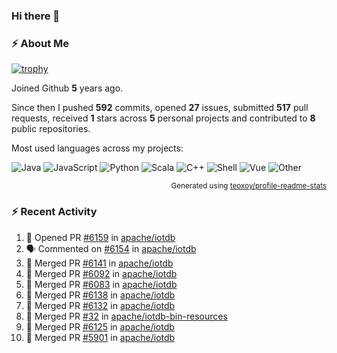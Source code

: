 ### Hi there 👋

### :zap: About Me

[![trophy](https://github-profile-trophy.vercel.app/?username=HTHou&theme=onedark)](https://github.com/ryo-ma/github-profile-trophy)
   
Joined Github **5** years ago.

Since then I pushed **592** commits, opened **27** issues, submitted **517** pull requests, received **1** stars across **5** personal projects and contributed to **8** public repositories.

Most used languages across my projects:

![Java](https://img.shields.io/static/v1?style=flat-square&label=%E2%A0%80&color=555&labelColor=%23b07219&message=Java%EF%B8%B194.4%25)
![JavaScript](https://img.shields.io/static/v1?style=flat-square&label=%E2%A0%80&color=555&labelColor=%23f1e05a&message=JavaScript%EF%B8%B11.4%25)
![Python](https://img.shields.io/static/v1?style=flat-square&label=%E2%A0%80&color=555&labelColor=%233572A5&message=Python%EF%B8%B10.7%25)
![Scala](https://img.shields.io/static/v1?style=flat-square&label=%E2%A0%80&color=555&labelColor=%23c22d40&message=Scala%EF%B8%B10.6%25)
![C++](https://img.shields.io/static/v1?style=flat-square&label=%E2%A0%80&color=555&labelColor=%23f34b7d&message=C%2B%2B%EF%B8%B10.6%25)
![Shell](https://img.shields.io/static/v1?style=flat-square&label=%E2%A0%80&color=555&labelColor=%2389e051&message=Shell%EF%B8%B10.4%25)
![Vue](https://img.shields.io/static/v1?style=flat-square&label=%E2%A0%80&color=555&labelColor=%2341b883&message=Vue%EF%B8%B10.3%25)
![Other](https://img.shields.io/static/v1?style=flat-square&label=%E2%A0%80&color=555&labelColor=%23ededed&message=Other%EF%B8%B11.2%25)

<p align="right"><sub>Generated using <a href="https://github.com/marketplace/actions/profile-readme-stats">teoxoy/profile-readme-stats</a></sub></p>


<!--![](https://github.com/HTHou/HTHou/blob/output/github-contribution-grid-snake.svg)-->

<!--![Haonan Hou's github stats](https://github-readme-stats.vercel.app/api?username=HTHou&count_private=true&show_icons=true&theme=onedark)-->

<!--![Haonan Hou's wakatime stats](https://github-readme-stats.vercel.app/api/wakatime?username=HTHou&layout=compact&theme=onedark)-->

<!--![Top Langs](https://github-readme-stats.vercel.app/api/top-langs/?username=HTHou&theme=onedark&layout=compact)-->

### :zap: Recent Activity
<!--START_SECTION:activity-->
1. 💪 Opened PR [#6159](https://github.com/apache/iotdb/pull/6159) in [apache/iotdb](https://github.com/apache/iotdb)
2. 🗣 Commented on [#6154](https://github.com/apache/iotdb/issues/6154) in [apache/iotdb](https://github.com/apache/iotdb)
3. 🎉 Merged PR [#6141](https://github.com/apache/iotdb/pull/6141) in [apache/iotdb](https://github.com/apache/iotdb)
4. 🎉 Merged PR [#6092](https://github.com/apache/iotdb/pull/6092) in [apache/iotdb](https://github.com/apache/iotdb)
5. 🎉 Merged PR [#6083](https://github.com/apache/iotdb/pull/6083) in [apache/iotdb](https://github.com/apache/iotdb)
6. 🎉 Merged PR [#6138](https://github.com/apache/iotdb/pull/6138) in [apache/iotdb](https://github.com/apache/iotdb)
7. 🎉 Merged PR [#6132](https://github.com/apache/iotdb/pull/6132) in [apache/iotdb](https://github.com/apache/iotdb)
8. 🎉 Merged PR [#32](https://github.com/apache/iotdb-bin-resources/pull/32) in [apache/iotdb-bin-resources](https://github.com/apache/iotdb-bin-resources)
9. 🎉 Merged PR [#6125](https://github.com/apache/iotdb/pull/6125) in [apache/iotdb](https://github.com/apache/iotdb)
10. 🎉 Merged PR [#5901](https://github.com/apache/iotdb/pull/5901) in [apache/iotdb](https://github.com/apache/iotdb)
<!--END_SECTION:activity-->

<!--
**HTHou/HTHou** is a ✨ _special_ ✨ repository because its `README.md` (this file) appears on your GitHub profile.

Here are some ideas to get you started:

- 🔭 I’m currently working on ...
- 🌱 I’m currently learning ...
- 👯 I’m looking to collaborate on ...
- 🤔 I’m looking for help with ...
- 💬 Ask me about ...
- 📫 How to reach me: ...
- 😄 Pronouns: ...
- ⚡ Fun fact: ...
-->
